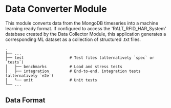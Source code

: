 # Data Converter Module

This module converts data from the MongoDB timeseries into a machine learning ready format. If configured to access the 'RALT_RFID_HAR_System' database created by the Data Collector Module, this application generates a corresponding ML dataset as a collection of structured .txt files.

    .
    ├── ...
    ├── test                    # Test files (alternatively `spec` or `tests`)
    │   ├── benchmarks          # Load and stress tests
    │   ├── integration         # End-to-end, integration tests (alternatively `e2e`)
    │   └── unit                # Unit tests
    └── ...

## Data Format